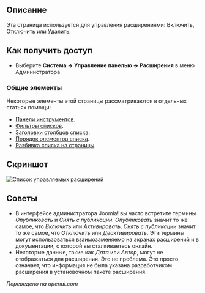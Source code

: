 <!-- Filename: Help4.x:Extensions:_Manage / Display title: Расширения: Управление   -->

## Описание

Эта страница используется для управления расширениями: Включить, Отключить или Удалить.  

## Как получить доступ

- Выберите **Система → Управление панелью → Расширения** в меню Администратора.

### Общие элементы

Некоторые элементы этой страницы рассматриваются в отдельных статьях помощи:

* [Панели инструментов](jdocmanual?article=help/common-elements/toolbars).
* [Фильтры списков](jdocmanual?article=help/common-elements/list-filters).
* [Заголовки столбцов списка](jdocmanual?article=help/common-elements/list-column-headers).
* [Порядок элементов списка](jdocmanual?article=help/common-elements/list-ordering).
* [Разбивка списка на страницы](jdocmanual?article=help/common-elements/list-pagination).

## Скриншот

![Список управляемых расширений](../../../ru/images/extensions/manage-list.png)

## Советы

- В интерфейсе администратора Joomla! вы часто встретите термины *Опубликовать* и *Снять с публикации*. *Опубликовать* значит то же самое, что *Включить* или *Активировать*. *Снять с публикации* значит то же самое, что *Отключить* или *Деактивировать*. Эти термины могут использоваться взаимозаменяемо на экранах расширений и в документации, с которой вы сталкиваетесь онлайн.
- Некоторые данные, такие как *Дата* или *Автор*, могут не отображаться для расширения. Это не проблема. Это просто означает, что информация не была указана разработчиком расширения в установочном пакете расширения.

*Переведено на openai.com*


